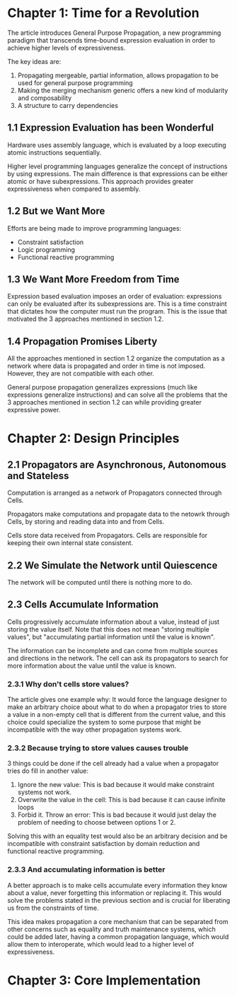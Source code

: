 # Chapter 1: Time for a Revolution

The article introduces General Purpose Propagation, a new programming paradigm that transcends time-bound expression evaluation in order to achieve higher levels of expressiveness.

The key ideas are:

1. Propagating mergeable, partial information, allows propagation to be used for general purpose programming
2. Making the merging mechanism generic offers a new kind of modularity and composability
3. A structure to carry dependencies

## 1.1 Expression Evaluation has been Wonderful

Hardware uses assembly language, which is evaluated by a loop executing atomic instructions sequentially.

Higher level programming languages generalize the concept of instructions by using expressions. The main difference is that expressions can be either atomic or have subexpressions. This approach provides greater expressiveness when compared to assembly.

## 1.2 But we Want More

Efforts are being made to improve programming languages:

- Constraint satisfaction
- Logic programming
- Functional reactive programming

## 1.3 We Want More Freedom from Time

Expression based evaluation imposes an order of evaluation: expressions can only be evaluated after its subexpressions are. This is a time constraint that dictates how the computer must run the program. This is the issue that motivated the 3 approaches mentioned in section 1.2.

## 1.4 Propagation Promises Liberty

All the approaches mentioned in section 1.2 organize the computation as a network where data is propagated and order in time is not imposed. However, they are not compatible with each other.

General purpose propagation generalizes expressions (much like expressions generalize instructions) and can solve all the problems that the 3 approaches mentioned in section 1.2 can while providing greater expressive power.

# Chapter 2: Design Principles

## 2.1 Propagators are Asynchronous, Autonomous and Stateless

Computation is arranged as a network of Propagators connected through Cells.

Propagators make computations and propagate data to the netowrk through Cells, by storing and reading data into and from Cells.

Cells store data received from Propagators. Cells are responsible for keeping their own internal state consistent.

## 2.2 We Simulate the Network until Quiescence

The network will be computed until there is nothing more to do.

## 2.3 Cells Accumulate Information

Cells progressively accumulate information about a value, instead of just storing the value itself. Note that this does not mean "storing multiple values", but "accumulating partial information until the value is known".

The information can be incomplete and can come from multiple sources and directions in the network. The cell can ask its propagators to search for more information about the value until the value is known.

### 2.3.1 Why don't cells store values?

The article gives one example why: It would force the language designer to make an arbitrary choice about what to do when a propagator tries to store a value in a non-empty cell that is different from the current value, and this choice could specialize the system to some purpose that might be incompatible with the way other propagation systems work.

### 2.3.2 Because trying to store values causes trouble

3 things could be done if the cell already had a value when a propagator tries do fill in another value:

1. Ignore the new value: This is bad because it would make constraint systems not work.
2. Overwrite the value in the cell: This is bad because it can cause infinite loops
3. Forbid it. Throw an error: This is bad because it would just delay the problem of needing to choose between options 1 or 2.

Solving this with an equality test would also be an arbitrary decision and be incompatible with constraint satisfaction by domain reduction and functional reactive programming.

### 2.3.3 And accumulating information is better

A better approach is to make cells accumulate every information they know about a value, never forgetting this information or replacing it. This would solve the problems stated in the previous section and is crucial for liberating us from the constraints of time.

This idea makes propagation a core mechanism that can be separated from other concerns such as equality and truth maintenance systems, which could be added later, having a common propagation language, which would allow them to interoperate, which would lead to a higher level of expressiveness.

# Chapter 3: Core Implementation